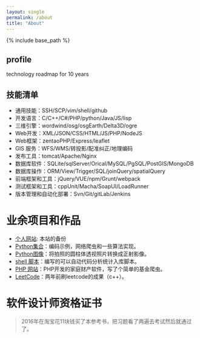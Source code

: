 ```yaml
---
layout: single
permalink: /about
title: "About"
---
```


{% include base_path %}

## profile
technology roadmap for 10 years

## 技能清单

- 通用技能：SSH/SCP/vim/shell/github 
- 开发语言：C/C++/C#/PHP/python/Java/JS/lisp
- 三维引擎：wordwind/osg/osgEarth/Delta3D/ogre
- Web开发：XML/JSON/CSS/HTML/JS/PHP/NodeJS
- Web框架：zentaoPHP/Express/leaflet
- GIS 服务：WFS/WMS/转投影/配准纠正/地理编码
- 发布工具：tomcat/Apache/Nginx
- 数据库软件：SQLite/sqlServer/Orical/MySQL/PgSQL/PostGIS/MongoDB
- 数据库操作：ORM/View/Trigger/SQL/joinQuery/spatialQuery
- 前端框架和工具：jQuery/VUE/npm/Grunt/webpack
- 测试框架和工具：cppUnit/Macha/SoapUI/LoadRunner
- 版本管理和自动化部署：Svn/Git/gitLab/Jenkins

# 业余项目和作品
- [个人网站](http://www.bblu.tk/): 本站的备份
- [Python集合](http://bblu.tk/2016-02-18-how-to-python.html)：编码示例，网络爬虫和一些算法实现。
- [Python图像](http://bblu.tk/2016-12-13-ortho-project-py.html)：将拍照的圆柱体透视照片转换成正射影像。
- [shell 脚本](http://bblu.tk/2013-01-26-shell-pma-code.html)：编写的可以自动代码分析统计入库脚本。
- [PHP 网站](http://bblu.tk/2015-08-16-php-spider-jijin.html)：PHP开发的家庭财产软件，写了个简单的基金爬虫。
- [LeetCode](http://bblu.tk/2016-05-06-leetcode-in-cpp.html)：两年前刷leetcode的成果（c++）。

# 软件设计师资格证书
> 2016年在淘宝花11块钱买了本参考书，把习题看了两遍去考试然后就通过了。
